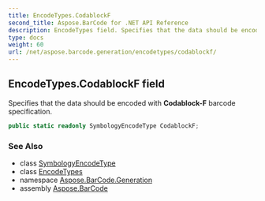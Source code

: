 ```yaml
---
title: EncodeTypes.CodablockF
second_title: Aspose.BarCode for .NET API Reference
description: EncodeTypes field. Specifies that the data should be encoded with CodablockF barcode specification
type: docs
weight: 60
url: /net/aspose.barcode.generation/encodetypes/codablockf/
---
```

## EncodeTypes.CodablockF field

Specifies that the data should be encoded with **Codablock-F** barcode specification.

```csharp
public static readonly SymbologyEncodeType CodablockF;
```

### See Also

* class [SymbologyEncodeType](../../symbologyencodetype/)
* class [EncodeTypes](../)
* namespace [Aspose.BarCode.Generation](../../../aspose.barcode.generation/)
* assembly [Aspose.BarCode](../../../)


